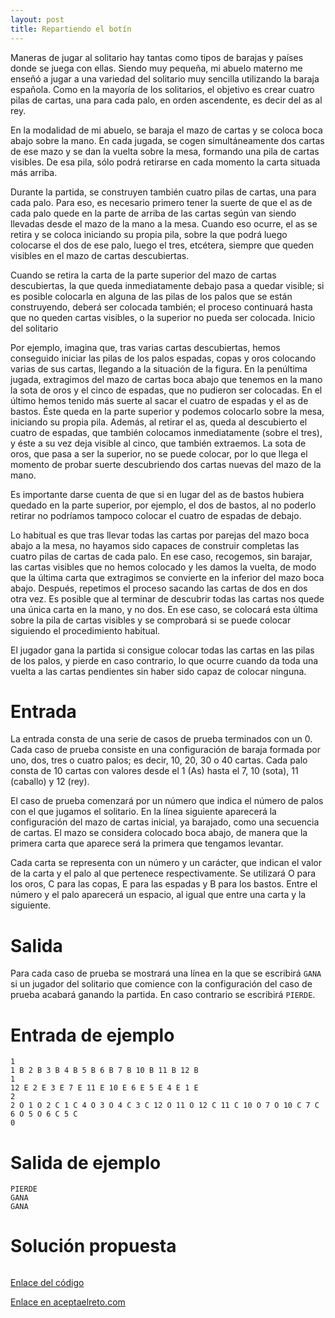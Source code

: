 ```yaml
---
layout: post
title: Repartiendo el botín
---
```


 Maneras de jugar al solitario hay tantas como tipos de barajas y países donde se juega con ellas. Siendo muy pequeña, mi abuelo materno me enseñó a jugar a una variedad del solitario muy sencilla utilizando la baraja española. Como en la mayoría de los solitarios, el objetivo es crear cuatro pilas de cartas, una para cada palo, en orden ascendente, es decir del as al rey.

En la modalidad de mi abuelo, se baraja el mazo de cartas y se coloca boca abajo sobre la mano. En cada jugada, se cogen simultáneamente dos cartas de ese mazo y se dan la vuelta sobre la mesa, formando una pila de cartas visibles. De esa pila, sólo podrá retirarse en cada momento la carta situada más arriba.

Durante la partida, se construyen también cuatro pilas de cartas, una para cada palo. Para eso, es necesario primero tener la suerte de que el as de cada palo quede en la parte de arriba de las cartas según van siendo llevadas desde el mazo de la mano a la mesa. Cuando eso ocurre, el as se retira y se coloca iniciando su propia pila, sobre la que podrá luego colocarse el dos de ese palo, luego el tres, etcétera, siempre que queden visibles en el mazo de cartas descubiertas.

Cuando se retira la carta de la parte superior del mazo de cartas descubiertas, la que queda inmediatamente debajo pasa a quedar visible; si es posible colocarla en alguna de las pilas de los palos que se están construyendo, deberá ser colocada también; el proceso continuará hasta que no queden cartas visibles, o la superior no pueda ser colocada.
Inicio del solitario

Por ejemplo, imagina que, tras varias cartas descubiertas, hemos conseguido iniciar las pilas de los palos espadas, copas y oros colocando varias de sus cartas, llegando a la situación de la figura. En la penúltima jugada, extragimos del mazo de cartas boca abajo que tenemos en la mano la sota de oros y el cinco de espadas, que no pudieron ser colocadas. En el último hemos tenido más suerte al sacar el cuatro de espadas y el as de bastos. Éste queda en la parte superior y podemos colocarlo sobre la mesa, iniciando su propia pila. Además, al retirar el as, queda al descubierto el cuatro de espadas, que también colocamos inmediatamente (sobre el tres), y éste a su vez deja visible al cinco, que también extraemos. La sota de oros, que pasa a ser la superior, no se puede colocar, por lo que llega el momento de probar suerte descubriendo dos cartas nuevas del mazo de la mano.

Es importante darse cuenta de que si en lugar del as de bastos hubiera quedado en la parte superior, por ejemplo, el dos de bastos, al no poderlo retirar no podríamos tampoco colocar el cuatro de espadas de debajo.

Lo habitual es que tras llevar todas las cartas por parejas del mazo boca abajo a la mesa, no hayamos sido capaces de construir completas las cuatro pilas de cartas de cada palo. En ese caso, recogemos, sin barajar, las cartas visibles que no hemos colocado y les damos la vuelta, de modo que la última carta que extragimos se convierte en la inferior del mazo boca abajo. Después, repetimos el proceso sacando las cartas de dos en dos otra vez. Es posible que al terminar de descubrir todas las cartas nos quede una única carta en la mano, y no dos. En ese caso, se colocará esta última sobre la pila de cartas visibles y se comprobará si se puede colocar siguiendo el procedimiento habitual.

El jugador gana la partida si consigue colocar todas las cartas en las pilas de los palos, y pierde en caso contrario, lo que ocurre cuando da toda una vuelta a las cartas pendientes sin haber sido capaz de colocar ninguna. 

# Entrada

La entrada consta de una serie de casos de prueba terminados con un 0. Cada caso de prueba consiste en una configuración de baraja formada por uno, dos, tres o cuatro palos; es decir, 10, 20, 30 o 40 cartas. Cada palo consta de 10 cartas con valores desde el 1 (As) hasta el 7, 10 (sota), 11 (caballo) y 12 (rey).

El caso de prueba comenzará por un número que indica el número de palos con el que jugamos el solitario. En la línea siguiente aparecerá la configuración del mazo de cartas inicial, ya barajado, como una secuencia de cartas. El mazo se considera colocado boca abajo, de manera que la primera carta que aparece será la primera que tengamos levantar.

Cada carta se representa con un número y un carácter, que indican el valor de la carta y el palo al que pertenece respectivamente. Se utilizará O para los oros, C para las copas, E para las espadas y B para los bastos. Entre el número y el palo aparecerá un espacio, al igual que entre una carta y la siguiente.


# Salida

Para cada caso de prueba se mostrará una línea en la que se escribirá `GANA` si un jugador del solitario que comience con la configuración del caso de prueba acabará ganando la partida. En caso contrario se escribirá `PIERDE`.

# Entrada de ejemplo

```
1 
1 B 2 B 3 B 4 B 5 B 6 B 7 B 10 B 11 B 12 B
1 
12 E 2 E 3 E 7 E 11 E 10 E 6 E 5 E 4 E 1 E
2
2 O 1 O 2 C 1 C 4 O 3 O 4 C 3 C 12 O 11 O 12 C 11 C 10 O 7 O 10 C 7 C 6 O 5 O 6 C 5 C
0 
```

# Salida de ejemplo

```
PIERDE
GANA
GANA
```
# Solución propuesta

``` python

```

[Enlace del código](https://github.com/israelem/aceptaelreto/blob/master/codes/2018-05-21-solitario.py)

[Enlace en aceptaelreto.com](https://www.aceptaelreto.com/problem/statement.php?id=187)
